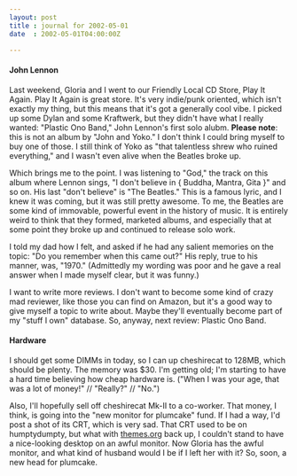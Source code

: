 ```yaml
---
layout: post
title : journal for 2002-05-01
date  : 2002-05-01T04:00:00Z

---
```

<h4>John Lennon</h4>Last weekend, Gloria and I went to our Friendly Local CD Store, Play It Again. Play It Again is great store.  It's very indie/punk oriented, which isn't exactly my thing, but this means that it's got a generally cool vibe.  I picked up some Dylan and some Kraftwerk, but they didn't have what I really wanted: "Plastic Ono Band," John Lennon's first solo alubm.  <strong>Please note</strong>:  this is not an album by "John and Yoko."  I don't think I could bring myself to buy one of those.  I still think of Yoko as "that talentless shrew who ruined everything," and I wasn't even alive when the Beatles broke up.

Which brings me to the point.  I was listening to "God," the track on this album where Lennon sings, "I don't believe in { Buddha, Mantra, Gita }" and so on.  His last "don't believe" is "The Beatles."  This is a famous lyric, and I knew it was coming, but it was still pretty awesome.  To me, the Beatles are some kind of immovable, powerful event in the history of music.  It is entirely weird to think that they formed, marketed albums, and especially that at some point they broke up and continued to release solo work.

I told my dad how I felt, and asked if he had any salient memories on the topic: "Do you remember when this came out?"  His reply, true to his manner, was, "1970."  (Admittedly my wording was poor and he gave a real answer when I made myself clear, but it was funny.)

I want to write more reviews.  I don't want to become some kind of crazy mad reviewer, like those you can find on Amazon, but it's a good way to give myself a topic to write about.  Maybe they'll eventually become part of my "stuff I own" database.  So, anyway, next review:  Plastic Ono Band.<h4>Hardware</h4>I should get some DIMMs in today, so I can up cheshirecat to 128MB, which should be plenty.  The memory was $30.  I'm getting old;  I'm starting to have a hard time believing how cheap hardware is.  ("When I was your age, that was a lot of money!" // "Really?" // "No.")

Also, I'll hopefully sell off cheshirecat Mk-II to a co-worker.  That money, I think, is going into the "new monitor for plumcake" fund.  If I had a way, I'd post a shot of its CRT, which is very sad.  That CRT used to be on humptydumpty, but what with <a href='http://themes.freshmeat.net'>themes.org</a> back up, I couldn't stand to have a nice-looking desktop on an awful monitor.  Now Gloria has the awful monitor, and what kind of husband would I be if I left her with it?  So, soon, a new head for plumcake.

